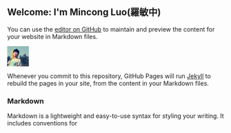 ## Welcome: I'm Mincong Luo(羅敏中)

You can use the [editor on GitHub](https://github.com/Luomin1993/Luomin1993.github.io/edit/master/index.md) to maintain and preview the content for your website in Markdown files.

 <!--![me](me.jpg)-->
 <img src="me.jpg" width="50" hegiht="30" align=center />

Whenever you commit to this repository, GitHub Pages will run [Jekyll](https://jekyllrb.com/) to rebuild the pages in your site, from the content in your Markdown files.

### Markdown

Markdown is a lightweight and easy-to-use syntax for styling your writing. It includes conventions for



